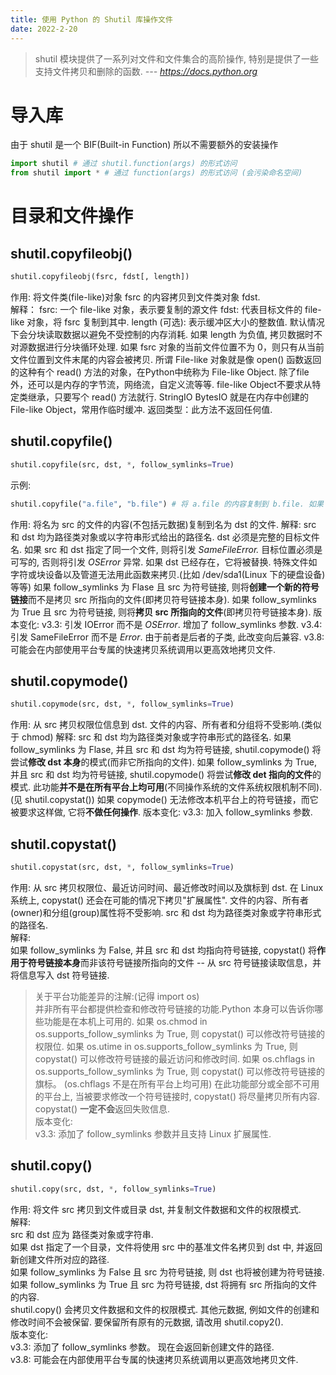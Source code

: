 ```yaml
---
title: 使用 Python 的 Shutil 库操作文件
date: 2022-2-20
---
```

> shutil 模块提供了一系列对文件和文件集合的高阶操作, 特别是提供了一些支持文件拷贝和删除的函数. 
> *--- https://docs.python.org*
<!--more-->
# 导入库
由于 shutil 是一个 BIF(Built-in Function) 所以不需要额外的安装操作
```python
import shutil # 通过 shutil.function(args) 的形式访问
from shutil import * # 通过 function(args) 的形式访问 (会污染命名空间)
```
# 目录和文件操作
## shutil.copyfileobj()
```python
shutil.copyfileobj(fsrc, fdst[, length])
```
作用: 将文件类(file-like)对象 fsrc 的内容拷贝到文件类对象 fdst.  
解释：
fsrc: 一个 file-like 对象，表示要复制的源文件
fdst: 代表目标文件的 file-like 对象，将 fsrc 复制到其中.
length (可选): 表示缓冲区大小的整数值. 默认情况下会分块读取数据以避免不受控制的内存消耗. 如果 length 为负值, 拷贝数据时不对源数据进行分块循环处理. 如果 fsrc 对象的当前文件位置不为 0，则只有从当前文件位置到文件末尾的内容会被拷贝.
所谓 File-like 对象就是像 open() 函数返回的这种有个 read() 方法的对象，在Python中统称为 File-like Object. 除了file外，还可以是内存的字节流，网络流，自定义流等等. file-like Object不要求从特定类继承，只要写个 read() 方法就行.
StringIO BytesIO 就是在内存中创建的 File-like Object，常用作临时缓冲.
返回类型：此方法不返回任何值.
## shutil.copyfile()
```python
shutil.copyfile(src, dst, *, follow_symlinks=True)
```
示例:
```python
shutil.copyfile("a.file", "b.file") # 将 a.file 的内容复制到 b.file. 如果 a.file 指向 c.file, 则 b.file 指向 c.file, 而非复制 c.file
```
作用: 将名为 src 的文件的内容(不包括元数据)复制到名为 dst 的文件.
解释:
src 和 dst 均为路径类对象或以字符串形式给出的路径名.
dst 必须是完整的目标文件名.
如果 src 和 dst 指定了同一个文件, 则将引发 *SameFileError.*
目标位置必须是可写的, 否则将引发 *OSError* 异常. 如果 dst 已经存在，它将被替换.
特殊文件如字符或块设备以及管道无法用此函数来拷贝.(比如 /dev/sda1(Linux 下的硬盘设备) 等等)
如果 follow_symlinks 为 Flase 且 src 为符号链接, 则将**创建一个新的符号链接**而不是拷贝 src 所指向的文件(即拷贝符号链接本身).
如果 follow_symlinks 为 True 且 src 为符号链接, 则将**拷贝 src 所指向的文件**(即拷贝符号链接本身).
版本变化:
v3.3: 引发 IOError 而不是 *OSError*. 增加了 follow_symlinks 参数.
v3.4: 引发 SameFileError 而不是 *Error*. 由于前者是后者的子类, 此改变向后兼容.
v3.8: 可能会在内部使用平台专属的快速拷贝系统调用以更高效地拷贝文件.
## shutil.copymode()
```python
shutil.copymode(src, dst, *, follow_symlinks=True)
```
作用: 从 src 拷贝权限位信息到 dst. 文件的内容、所有者和分组将不受影响.(类似于 chmod)
解释:
src 和 dst 均为路径类对象或字符串形式的路径名.
如果 follow_symlinks 为 Flase, 并且 src 和 dst 均为符号链接, shutil.copymode() 将尝试**修改 dst 本身**的模式(而非它所指向的文件).
如果 follow_symlinks 为 True, 并且 src 和 dst 均为符号链接, shutil.copymode() 将尝试**修改 det 指向的文件**的模式.
此功能**并不是在所有平台上均可用**(不同操作系统的文件系统权限机制不同).(见 shutil.copystat())
如果 copymode() 无法修改本机平台上的符号链接，而它被要求这样做, 它将**不做任何操作**.
版本变化:
v3.3: 加入 follow_symlinks 参数.
## shutil.copystat()
```python
shutil.copystat(src, dst, *, follow_symlinks=True)
```
作用: 从 src 拷贝权限位、最近访问时间、最近修改时间以及旗标到 dst. 在 Linux 系统上, copystat() 还会在可能的情况下拷贝"扩展属性". 文件的内容、所有者(owner)和分组(group)属性将不受影响. src 和 dst 均为路径类对象或字符串形式的路径名.  
解释:  
如果 follow_symlinks 为 False, 并且 src 和 dst 均指向符号链接, copystat() 将**作用于符号链接本身**而非该符号链接所指向的文件 -- 从 src 符号链接读取信息，并将信息写入 dst 符号链接.  
> 关于平台功能差异的注解:(记得 import os)  
> 并非所有平台都提供检查和修改符号链接的功能.Python 本身可以告诉你哪些功能是在本机上可用的.
> 如果 os.chmod in os.supports_follow_symlinks 为 True, 则 copystat() 可以修改符号链接的权限位.
> 如果 os.utime in os.supports_follow_symlinks 为 True, 则 copystat() 可以修改符号链接的最近访问和修改时间.
> 如果 os.chflags in os.supports_follow_symlinks 为 True, 则 copystat() 可以修改符号链接的旗标。 (os.chflags 不是在所有平台上均可用)
在此功能部分或全部不可用的平台上, 当被要求修改一个符号链接时, copystat() 将尽量拷贝所有内容. copystat() **一定不会**返回失败信息.  
版本变化:  
v3.3: 添加了 follow_symlinks 参数并且支持 Linux 扩展属性.  
## shutil.copy()
```python
shutil.copy(src, dst, *, follow_symlinks=True)
```
作用: 将文件 src 拷贝到文件或目录 dst, 并复制文件数据和文件的权限模式.  
解释:  
src 和 dst 应为 路径类对象或字符串.  
如果 dst 指定了一个目录，文件将使用 src 中的基准文件名拷贝到 dst 中, 并返回新创建文件所对应的路径.  
如果 follow_symlinks 为 False 且 src 为符号链接, 则 dst 也将被创建为符号链接. 如果 follow_symlinks 为 True 且 src 为符号链接, dst 将拥有 src 所指向的文件的内容.  
shutil.copy() 会拷贝文件数据和文件的权限模式. 其他元数据, 例如文件的创建和修改时间不会被保留. 要保留所有原有的元数据, 请改用 shutil.copy2().  
版本变化:  
v3.3: 添加了 follow_symlinks 参数。 现在会返回新创建文件的路径.  
v3.8: 可能会在内部使用平台专属的快速拷贝系统调用以更高效地拷贝文件.  
